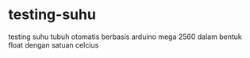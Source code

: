 # testing-suhu
testing suhu tubuh otomatis berbasis arduino mega 2560 dalam bentuk float dengan satuan celcius
